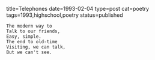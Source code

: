 title=Telephones
date=1993-02-04
type=post
cat=poetry
tags=1993,highschool,poetry
status=published
~~~~~~
The modern way to
Talk to our friends,
Easy, simple.
The end to old-time
Visiting, we can talk,
But we can't see.
